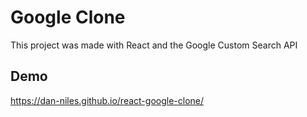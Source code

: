 # Google Clone

This project was made with React and the Google Custom Search API

## Demo

https://dan-niles.github.io/react-google-clone/
